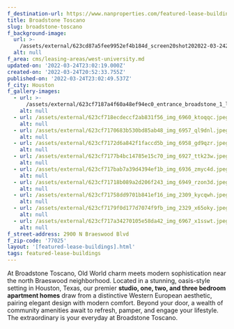```yaml
---
f_destination-url: https://www.nanproperties.com/featured-lease-buildings/broadstone-toscano
title: Broadstone Toscano
slug: broadstone-toscano
f_background-image:
  url: >-
    /assets/external/623cd87a5fee9952ef4b184d_screen20shot202022-03-2420at203.45.41%20PM.png
  alt: null
f_area: cms/leasing-areas/west-university.md
updated-on: '2022-03-24T23:02:19.000Z'
created-on: '2022-03-24T20:52:33.755Z'
published-on: '2022-03-24T23:02:49.537Z'
f_city: Houston
f_gallery-images:
  - url: >-
      /assets/external/623cf7187a4f60a48ef94ec0_entrance_broadstone_1_lflocv.jpeg
    alt: null
  - url: /assets/external/623cf718ecdeccf2ab831f56_img_6960_ktoqqc.jpeg
    alt: null
  - url: /assets/external/623cf7170683b530bd85ab48_img_6957_ql9dnl.jpeg
    alt: null
  - url: /assets/external/623cf7172d6a842f1faccd5b_img_6958_gd9qzr.jpeg
    alt: null
  - url: /assets/external/623cf7177b4bc14785e15c70_img_6927_ttk23w.jpeg
    alt: null
  - url: /assets/external/623cf717bab7a39d4394ef1b_img_6936_zmyc4d.jpeg
    alt: null
  - url: /assets/external/623cf71718b089a2d206f243_img_6949_rzon3d.jpeg
    alt: null
  - url: /assets/external/623cf71758dd9701b841ef16_img_2309_kycqwh.jpeg
    alt: null
  - url: /assets/external/623cf7179f0d177d7074f9fb_img_2329_x65oky.jpeg
    alt: null
  - url: /assets/external/623cf717a34270105e58da42_img_6967_x1sswt.jpeg
    alt: null
f_street-address: 2900 N Braeswood Blvd
f_zip-code: '77025'
layout: '[featured-lease-buildings].html'
tags: featured-lease-buildings
---
```


At Broadstone Toscano, Old World charm meets modern sophistication near the north Braeswood neighborhood. Located in a stunning, oasis-style setting in Houston, Texas, our premier **studio, one, two, and three bedroom apartment homes** draw from a distinctive Western European aesthetic, pairing elegant design with modern comfort. Beyond your door, a wealth of community amenities await to refresh, pamper, and engage your lifestyle. The extraordinary is your everyday at Broadstone Toscano.

  

‍
